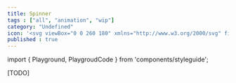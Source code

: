 ```yaml
---
title: Spinner
tags : ["all", "animation", "wip"]
category: "Undefined"
icon: '<svg viewBox="0 0 260 180" xmlns="http://www.w3.org/2000/svg" fill="none"><circle cx="130" cy="90" r="48" stroke="var(--color-primary)" stroke-opacity="0.2" stroke-width="8"></circle><path d="M178 90C178 63.4903 156.51 42 130 42" stroke="var(--color-primary)" stroke-width="8" stroke-linecap="round"></path></svg>'
published : true
---
```

import { Playground, PlaygroudCode } from 'components/styleguide';

[TODO]
